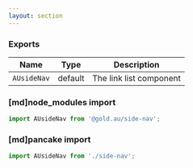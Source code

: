```yaml
---
layout: section
---
```


### Exports

| Name       | Type    | Description
|------------|---------|-----------------------------------------------------------------------------
| `AUsideNav` | default | The link list component

### [md]node_modules import

```jsx
import AUsideNav from '@gold.au/side-nav';
```

### [md]pancake import

```jsx
import AUsideNav from './side-nav';
```
